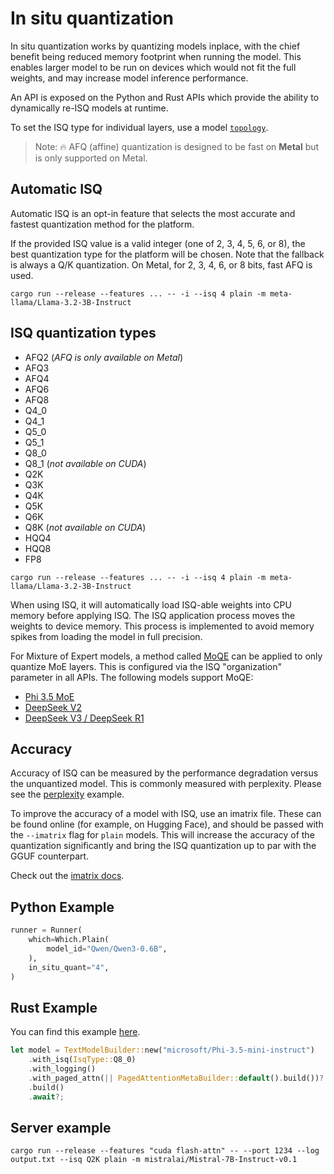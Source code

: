 # In situ quantization

In situ quantization works by quantizing models inplace, with the chief benefit being reduced memory footprint when running the model. This enables larger model to be run on devices which would not fit the full weights, and may increase model inference performance.

An API is exposed on the Python and Rust APIs which provide the ability to dynamically re-ISQ models at runtime.

To set the ISQ type for individual layers, use a model [`topology`](TOPOLOGY.md).

> Note: 🔥 AFQ (affine) quantization is designed to be fast on **Metal** but is only supported on Metal.

## Automatic ISQ
Automatic ISQ is an opt-in feature that selects the most accurate and fastest quantization method for the platform.

If the provided ISQ value is a valid integer (one of 2, 3, 4, 5, 6, or 8), the best quantization type for the platform will be chosen.
Note that the fallback is always a Q/K quantization. On Metal, for 2, 3, 4, 6, or 8 bits, fast AFQ is used.

```
cargo run --release --features ... -- -i --isq 4 plain -m meta-llama/Llama-3.2-3B-Instruct
```

## ISQ quantization types
- AFQ2 (*AFQ is only available on Metal*)
- AFQ3
- AFQ4
- AFQ6
- AFQ8
- Q4_0
- Q4_1
- Q5_0
- Q5_1
- Q8_0
- Q8_1 (*not available on CUDA*)
- Q2K
- Q3K
- Q4K
- Q5K
- Q6K
- Q8K  (*not available on CUDA*)
- HQQ4
- HQQ8
- FP8

```
cargo run --release --features ... -- -i --isq 4 plain -m meta-llama/Llama-3.2-3B-Instruct
```

When using ISQ, it will automatically load ISQ-able weights into CPU memory before applying ISQ. The ISQ application process moves the weights to device memory. This process is implemented to avoid memory spikes from loading the model in full precision.

For Mixture of Expert models, a method called [MoQE](https://arxiv.org/abs/2310.02410) can be applied to only quantize MoE layers. This is configured via the ISQ "organization" parameter in all APIs. The following models support MoQE:
- [Phi 3.5 MoE](PHI3.5MOE.md)
- [DeepSeek V2](DEEPSEEKV2.md)
- [DeepSeek V3 / DeepSeek R1](DEEPSEEKV3.md)

## Accuracy

Accuracy of ISQ can be measured by the performance degradation versus the unquantized model.
This is commonly measured with perplexity. Please see the [perplexity](../mistralrs/examples/perplexity/README.md) example.

To improve the accuracy of a model with ISQ, use an imatrix file. These can be found online (for example, on Hugging Face), and should be passed with the `--imatrix` flag for `plain` models. This will increase the accuracy of the quantization significantly and bring the ISQ quantization up to par with the GGUF counterpart.

Check out the [imatrix docs](IMATRIX.md).

## Python Example
```python
runner = Runner(
    which=Which.Plain(
        model_id="Qwen/Qwen3-0.6B",
    ),
    in_situ_quant="4",
)
```

## Rust Example
You can find this example [here](../mistralrs/examples/isq/main.rs).

```rust
let model = TextModelBuilder::new("microsoft/Phi-3.5-mini-instruct")
    .with_isq(IsqType::Q8_0)
    .with_logging()
    .with_paged_attn(|| PagedAttentionMetaBuilder::default().build())?
    .build()
    .await?;
```

## Server example
```
cargo run --release --features "cuda flash-attn" -- --port 1234 --log output.txt --isq Q2K plain -m mistralai/Mistral-7B-Instruct-v0.1
```